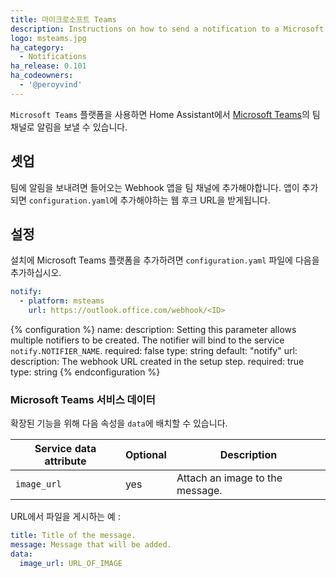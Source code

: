 ```yaml
---
title: 마이크로소프트 Teams
description: Instructions on how to send a notification to a Microsoft Teams channel.
logo: msteams.jpg
ha_category:
  - Notifications
ha_release: 0.101
ha_codeowners:
  - '@peroyvind'
---
```


`Microsoft Teams` 플랫폼을 사용하면 Home Assistant에서 [Microsoft Teams](https://products.office.com/en-us/microsoft-teams/group-chat-software)의 팀 채널로 알림을 보낼 수 있습니다.

## 셋업

팀에 알림을 보내려면 들어오는 Webhook 앱을 팀 채널에 추가해야합니다. 앱이 추가되면 `configuration.yaml`에 추가해야하는 웹 후크 URL을 받게됩니다.

## 설정

설치에 Microsoft Teams 플랫폼을 추가하려면 `configuration.yaml` 파일에 다음을 추가하십시오.

```yaml
notify:
  - platform: msteams
    url: https://outlook.office.com/webhook/<ID>
```

{% configuration %}
name:
  description: Setting this parameter allows multiple notifiers to be created. The notifier will bind to the service `notify.NOTIFIER_NAME`.
  required: false
  type: string
  default: "notify"
url:
  description: The webhook URL created in the setup step.
  required: true
  type: string
{% endconfiguration %}

### Microsoft Teams 서비스 데이터

확장된 기능을 위해 다음 속성을 `data`에 배치할 수 있습니다.

| Service data attribute | Optional | Description |
| ---------------------- | -------- | ----------- |
| `image_url`            |      yes | Attach an image to the message.

URL에서 파일을 게시하는 예 :

```yaml
title: Title of the message.
message: Message that will be added.
data:
  image_url: URL_OF_IMAGE
```
